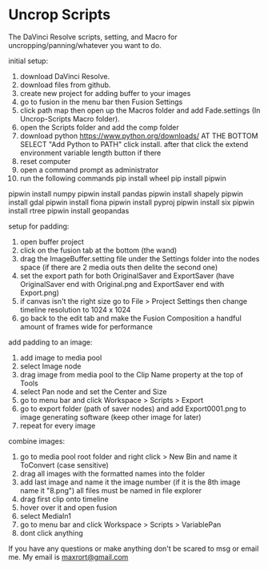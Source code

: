 # Uncrop Scripts
 The DaVinci Resolve scripts, setting, and Macro for uncropping/panning/whatever you want to do.

initial setup:
1. download DaVinci Resolve.
2. download files from github.
3. create new project for adding buffer to your images
4. go to fusion in the menu bar then Fusion Settings
5. click path map then open up the Macros folder and add Fade.settings (In Uncrop-Scripts Macro folder).
6. open the Scripts folder and add the comp folder
7. download python https://www.python.org/downloads/ AT THE BOTTOM SELECT "Add Python to PATH" click install. after that click the extend environment variable length button if there
8. reset computer
9. open a command prompt as administrator 
10. run the following commands
pip install wheel
pip install pipwin

pipwin install numpy
pipwin install pandas
pipwin install shapely
pipwin install gdal
pipwin install fiona
pipwin install pyproj
pipwin install six
pipwin install rtree
pipwin install geopandas


setup for padding:
1. open buffer project
2. click on the fusion tab at the bottom (the wand)
3. drag the ImageBuffer.setting file under the Settings folder into the nodes space (if there are 2 media outs then delite the second one)
4. set the export path for both OriginalSaver and ExportSaver (have OriginalSaver end with Original.png and ExportSaver end with Export.png)
5. if canvas isn't the right size go to File > Project Settings then change timeline resolution to 1024 x 1024
6. go back to the edit tab and make the Fusion Composition a handful amount of frames wide for performance


add padding to an image:
1. add image to media pool
2. select Image node
3. drag image from media pool to the Clip Name property at the top of Tools
4. select Pan node and set the Center and Size
5. go to menu bar and click Workspace > Scripts > Export
6. go to export folder (path of saver nodes) and add Export0001.png to image generating software (keep other image for later)
7. repeat for every image


combine images:
1. go to media pool root folder and right click > New Bin and name it ToConvert (case sensitive)
2. drag all images with the formatted names into the folder
3. add last image and name it the image number (if it is the 8th image name it "8.png") all files must be named in file explorer
4. drag first clip onto timeline
5. hover over it and open fusion
6. select MediaIn1
7. go to menu bar and click Workspace > Scripts > VariablePan
8. dont click anything


If you have any questions or make anything don't be scared to msg or email me. My email is maxrort@gmail.com
